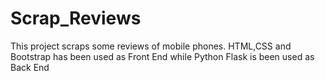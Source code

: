 # Scrap_Reviews
This project scraps some reviews of mobile phones.
HTML,CSS and Bootstrap has been used as Front End while  Python Flask is been used as Back End
